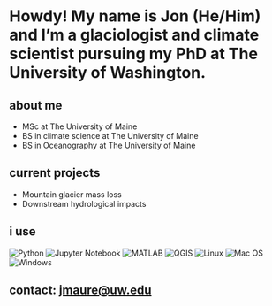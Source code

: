 # Howdy! My name is Jon (He/Him) and I’m a glaciologist and climate scientist pursuing my PhD at The University of Washington. 

## about me
-  MSc at The University of Maine 
-  BS in climate science at The University of Maine 
-  BS in Oceanography at The University of Maine 

## current projects
- Mountain glacier mass loss
- Downstream hydrological impacts

## i use
![Python](https://img.shields.io/badge/python-3670A0?style=for-the-badge&logo=python&logoColor=ffdd54)
![Jupyter Notebook](https://img.shields.io/badge/jupyter-%23FA0F00.svg?style=for-the-badge&logo=jupyter&logoColor=white)
![MATLAB](https://img.shields.io/badge/-MATLAB-orange?style=for-the-badge&logo=MATLAB)
![QGIS](https://img.shields.io/badge/-QGIS-green?style=for-the-badge&logo=QGIS)
![Linux](https://img.shields.io/badge/Linux-FCC624?style=for-the-badge&logo=linux&logoColor=black)
![Mac OS](https://img.shields.io/badge/mac%20os-000000?style=for-the-badge&logo=macos&logoColor=F0F0F0)
![Windows](https://img.shields.io/badge/Windows-0078D6?style=for-the-badge&logo=windows&logoColor=white)


## contact: jmaure@uw.edu
